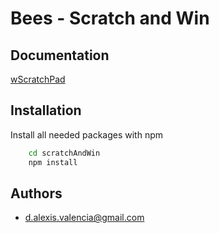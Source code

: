 
# Bees - Scratch and Win



## Documentation

[wScratchPad](https://github.com/websanova/wScratchPad)


## Installation

Install all needed packages with npm

```bash
    cd scratchAndWin
    npm install
```
    
## Authors

- [d.alexis.valencia@gmail.com](d.alexis.valencia@gmail.com)

